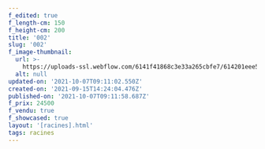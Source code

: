 ```yaml
---
f_edited: true
f_length-cm: 150
f_height-cm: 200
title: '002'
slug: '002'
f_image-thumbnail:
  url: >-
    https://uploads-ssl.webflow.com/6141f41868c3e33a265cbfe7/614201eee53e1209c5803f46_002.jpg
  alt: null
updated-on: '2021-10-07T09:11:02.550Z'
created-on: '2021-09-15T14:24:04.476Z'
published-on: '2021-10-07T09:11:58.687Z'
f_prix: 24500
f_vendu: true
f_showcased: true
layout: '[racines].html'
tags: racines
---
```



